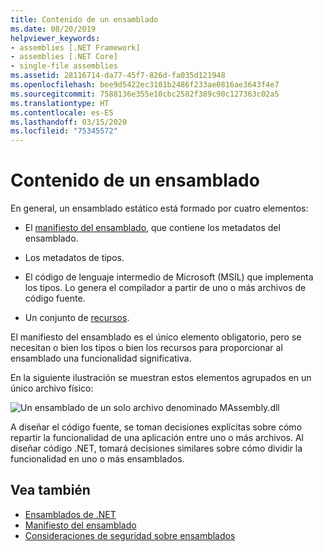 ```yaml
---
title: Contenido de un ensamblado
ms.date: 08/20/2019
helpviewer_keywords:
- assemblies [.NET Framework]
- assemblies [.NET Core]
- single-file assemblies
ms.assetid: 28116714-da77-45f7-826d-fa035d121948
ms.openlocfilehash: bee9d5422ec3101b2486f233ae0816ae3643f4e7
ms.sourcegitcommit: 7588136e355e10cbc2582f389c90c127363c02a5
ms.translationtype: HT
ms.contentlocale: es-ES
ms.lasthandoff: 03/15/2020
ms.locfileid: "75345572"
---
```

# <a name="assembly-contents"></a>Contenido de un ensamblado

En general, un ensamblado estático está formado por cuatro elementos:

- El [manifiesto del ensamblado](manifest.md), que contiene los metadatos del ensamblado.

- Los metadatos de tipos.  

- El código de lenguaje intermedio de Microsoft (MSIL) que implementa los tipos. Lo genera el compilador a partir de uno o más archivos de código fuente.

- Un conjunto de [recursos](../../framework/resources/index.md).  

El manifiesto del ensamblado es el único elemento obligatorio, pero se necesitan o bien los tipos o bien los recursos para proporcionar al ensamblado una funcionalidad significativa.

En la siguiente ilustración se muestran estos elementos agrupados en un único archivo físico:

![Un ensamblado de un solo archivo denominado MAssembly.dll](./media/contents/single-file-assembly.gif)

A diseñar el código fuente, se toman decisiones explícitas sobre cómo repartir la funcionalidad de una aplicación entre uno o más archivos. Al diseñar código .NET, tomará decisiones similares sobre cómo dividir la funcionalidad en uno o más ensamblados.

## <a name="see-also"></a>Vea también

- [Ensamblados de .NET](index.md)
- [Manifiesto del ensamblado](manifest.md)
- [Consideraciones de seguridad sobre ensamblados](security-considerations.md)
